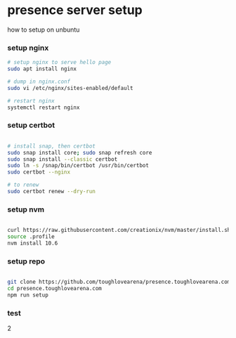 # presence server setup

how to setup on unbuntu

### setup nginx

```bash
# setup nginx to serve hello page
sudo apt install nginx

# dump in nginx.conf
sudo vi /etc/nginx/sites-enabled/default

# restart nginx
systemctl restart nginx

```

### setup certbot

```bash

# install snap, then certbot
sudo snap install core; sudo snap refresh core
sudo snap install --classic certbot
sudo ln -s /snap/bin/certbot /usr/bin/certbot
sudo certbot --nginx

# to renew
sudo certbot renew --dry-run

```

### setup nvm

```bash

curl https://raw.githubusercontent.com/creationix/nvm/master/install.sh | bash
source .profile
nvm install 10.6

```

### setup repo

```bash

git clone https://github.com/toughlovearena/presence.toughlovearena.com.git
cd presence.toughlovearena.com
npm run setup

```

### test

2
